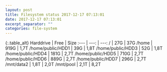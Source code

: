 ```yaml
---
layout: post
title: Filesystem status 2017-12-17 07:13:01
date: 2017-12-17 07:13:01
excerpt_separator: ""
categories: file-system
---
```

{:.table_alt}
Harddrive | Free | Size
:--- | ---: | ---:
/ | 27G | 37G
/home | 919G | 1,7T
/home/public/HDD1 | 39G | 1,8T
/home/public/HDD3 | 52G | 1,8T
/home/public/HDD4 | 181G | 2,7T
/home/public/HDD5 | 710G | 2,7T
/home/public/HDD6 | 889G | 2,7T
/home/public/HDD7 | 296G | 2,7T
/mnt/data2 | 1,8T | 2,0T
/mnt/pool | 2,1T | 8,2T
